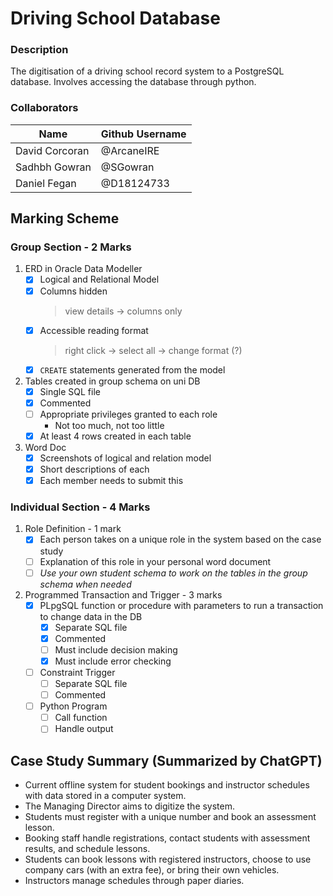 # Driving School Database

### Description

The digitisation of a driving school record system to a PostgreSQL database. Involves accessing the database through python.

### Collaborators

| Name  | Github Username |
| ------------- | ------------- |
| David Corcoran  | @ArcaneIRE |
| Sadhbh Gowran | @SGowran |
| Daniel Fegan | @D18124733 |

## Marking Scheme

### Group Section - 2 Marks

1. ERD in Oracle Data Modeller
    - [x] Logical and Relational Model
    - [x] Columns hidden
        > view details -> columns only
    - [x] Accessible reading format
        > right click -> select all -> change format (?)
    - [x] `CREATE` statements generated from the model
2. Tables created in group schema on uni DB
    - [x] Single SQL file
    - [x] Commented
    - [ ] Appropriate privileges granted to each role
      - Not too much, not too little
    - [x] At least 4 rows created in each table
3. Word Doc
    - [x] Screenshots of logical and relation model
    - [x] Short descriptions of each
    - [x] Each member needs to submit this

### Individual Section - 4 Marks

1. Role Definition - 1 mark
    - [x] Each person takes on a unique role in the system based on the case study
    - [ ] Explanation of this role in your personal word document
    - [ ] *Use your own student schema to work on the tables in the group schema when needed*
2. Programmed Transaction and Trigger - 3 marks
    - [x] PLpgSQL function or procedure with parameters to run a transaction to change data in the DB
      - [x] Separate SQL file
      - [x] Commented
      - [ ] Must include decision making
      - [x] Must include error checking
    - [ ] Constraint Trigger
        - [ ] Separate SQL file
        - [ ] Commented
    - [ ] Python Program
      - [ ] Call function
      - [ ] Handle output

## Case Study Summary (Summarized by ChatGPT)

- Current offline system for student bookings and instructor schedules with data stored in a computer system.
- The Managing Director aims to digitize the system.
- Students must register with a unique number and book an assessment lesson.
- Booking staff handle registrations, contact students with assessment results, and schedule lessons.
- Students can book lessons with registered instructors, choose to use company cars (with an extra fee), or bring their own vehicles.
- Instructors manage schedules through paper diaries.
